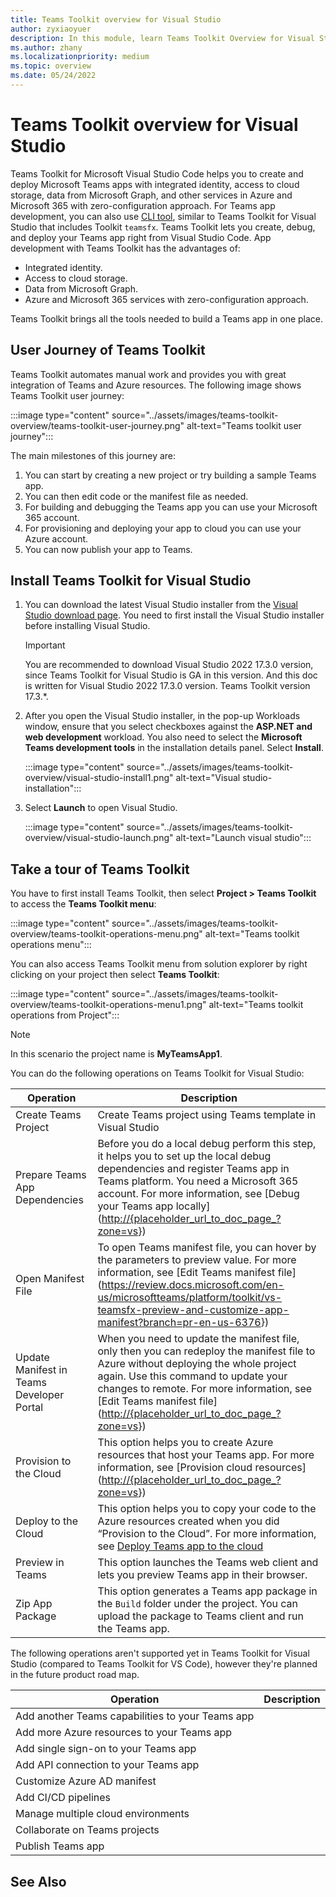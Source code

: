 ```yaml
---
title: Teams Toolkit overview for Visual Studio
author: zyxiaoyuer
description: In this module, learn Teams Toolkit Overview for Visual Studio
ms.author: zhany
ms.localizationpriority: medium
ms.topic: overview
ms.date: 05/24/2022
---
```


# Teams Toolkit overview for Visual Studio

Teams Toolkit for Microsoft Visual Studio Code helps you to create and deploy Microsoft Teams apps with integrated identity, access to cloud storage, data from Microsoft Graph, and other services in Azure and Microsoft 365 with zero-configuration approach. For Teams app development, you can also use [CLI tool](https://github.com/OfficeDev/TeamsFx/blob/dev/docs/cli/user-manual.md), similar to Teams Toolkit for Visual Studio that includes Toolkit `teamsfx`. Teams Toolkit lets you create, debug, and deploy your Teams app right from Visual Studio Code. App development with Teams Toolkit has the advantages of:

* Integrated identity.
* Access to cloud storage.
* Data from Microsoft Graph.
* Azure and Microsoft 365 services with zero-configuration approach.

Teams Toolkit brings all the tools needed to build a Teams app in one place.

## User Journey of Teams Toolkit

Teams Toolkit automates manual work and provides you with great integration of Teams and Azure resources. The following image shows Teams Toolkit user journey:

:::image type="content" source="../assets/images/teams-toolkit-overview/teams-toolkit-user-journey.png" alt-text="Teams toolkit user journey":::

The main milestones of this journey are:

1. You can start by creating a new project or try building a sample Teams app.
1. You can then edit code or the manifest file as needed.
1. For building and debugging the Teams app you can use your Microsoft 365 account.
1. For provisioning and deploying your app to cloud you can use your Azure account.
1. You can now publish your app to Teams.

## Install Teams Toolkit for Visual Studio

1. You can download the latest Visual Studio installer from the [Visual Studio download page](https://visualstudio.microsoft.com/vs/preview/). You need to first install the Visual Studio installer before installing Visual Studio.

   > [!IMPORTANT]
   > You are recommended to download Visual Studio 2022 17.3.0 version, since Teams Toolkit for Visual Studio is GA in this version. And this doc is written for Visual Studio 2022 17.3.0 version. Teams Toolkit version 17.3.*.

2. After you open the Visual Studio installer, in the pop-up Workloads window, ensure that you select checkboxes against the **ASP.NET and web development** workload. You also need to select the **Microsoft Teams development tools** in the installation details panel. Select **Install**.

   :::image type="content" source="../assets/images/teams-toolkit-overview/visual-studio-install1.png" alt-text="Visual studio-installation":::

3. Select **Launch** to open Visual Studio.

    :::image type="content" source="../assets/images/teams-toolkit-overview/visual-studio-launch.png" alt-text="Launch visual studio":::

## Take a tour of Teams Toolkit

You have to first install Teams Toolkit, then select **Project > Teams Toolkit** to access the **Teams Toolkit menu**:

:::image type="content" source="../assets/images/teams-toolkit-overview/teams-toolkit-operations-menu.png" alt-text="Teams toolkit operations menu":::

You can also access Teams Toolkit menu from solution explorer by right clicking on your project then select **Teams Toolkit**:

:::image type="content" source="../assets/images/teams-toolkit-overview/teams-toolkit-operations-menu1.png" alt-text="Teams toolkit operations from Project":::

> [!NOTE]
> In this scenario the project name is **MyTeamsApp1**.

You can do the following operations on Teams Toolkit for Visual Studio:

|Operation  |Description  |
|---------|---------|
|Create Teams Project     |Create Teams project using Teams template in Visual Studio         |
|Prepare Teams App Dependencies     |Before you do a local debug perform this step, it helps you to set up the local debug dependencies and register Teams app in Teams platform. You need a Microsoft 365 account. For more information, see [Debug your Teams app locally](<http://{placeholder_url_to_doc_page_?zone=vs>})         |
|Open Manifest File     |To open Teams manifest file, you can hover by the parameters to preview value. For more information, see [Edit Teams manifest file](<https://review.docs.microsoft.com/en-us/microsoftteams/platform/toolkit/vs-teamsfx-preview-and-customize-app-manifest?branch=pr-en-us-6376>})         |
|Update Manifest in Teams Developer Portal     |When you need to update the manifest file, only then you can redeploy the manifest file to Azure without deploying the whole project again. Use this command to update your changes to remote. For more information, see [Edit Teams manifest file](<http://{placeholder_url_to_doc_page_?zone=vs>})         |
|Provision to the Cloud     |This option helps you to create Azure resources that host your Teams app. For more information, see [Provision cloud resources](<http://{placeholder_url_to_doc_page_?zone=vs>})         |
|Deploy to the Cloud     |This option helps you to copy your code to the Azure resources created when you did “Provision to the Cloud”. For more information, see [Deploy Teams app to the cloud](http://{placeholder_url_to_doc_page_?zone=vs})         |
|Preview in Teams     |This option launches the Teams web client and lets you preview Teams app in their browser.         |
|Zip App Package     |This option generates a Teams app package in the `Build` folder under the project. You can upload the package to Teams client and run the Teams app.         |

The following operations aren't supported yet in Teams Toolkit for Visual Studio (compared to Teams Toolkit for VS Code), however they're planned in the future product road map.

|Operation  |Description  |
|---------|---------|
|Add another Teams capabilities to your Teams app     |        |
|Add more Azure resources to your Teams app     |         |
|Add single sign-on to your Teams app     |      |
|Add API connection to your Teams app     |        |
|Customize Azure AD manifest     |         |
|Add CI/CD pipelines     |       |
|Manage multiple cloud environments     |         |
|Collaborate on Teams projects     |         |
|Publish Teams app     |         |

## See Also
